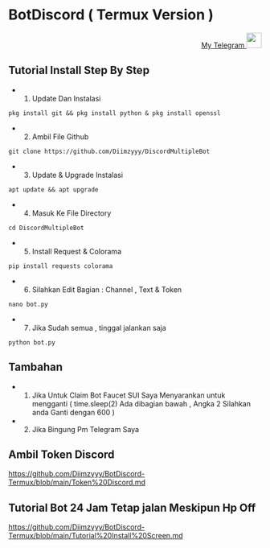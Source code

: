 # BotDiscord ( Termux Version )

<p style="font-size:14px" align="right">
<a href="https://t.me/dimzy_y" target="_blank"> My Telegram <img src="https://user-images.githubusercontent.com/50621007/183283867-56b4d69f-bc6e-4939-b00a-72aa019d1aea.png" width="30"/></a>
</p>

## Tutorial Install Step By Step
- 1. Update Dan Instalasi
```
pkg install git && pkg install python & pkg install openssl
```
- 2. Ambil File Github
```
git clone https://github.com/Diimzyyy/DiscordMultipleBot
```
- 3. Update & Upgrade Instalasi
```
apt update && apt upgrade
```
- 4. Masuk Ke File Directory
```
cd DiscordMultipleBot
```
- 5. Install Request & Colorama
```
pip install requests colorama
```
- 6. Silahkan Edit Bagian : Channel , Text & Token
```
nano bot.py
```
- 7. Jika Sudah semua , tinggal jalankan saja
```
python bot.py
```

## Tambahan 
- 1. Jika Untuk Claim Bot Faucet SUI Saya Menyarankan untuk mengganti ( time.sleep(2) Ada dibagian bawah , Angka 2 Silahkan anda Ganti dengan 600 )
- 2. Jika Bingung Pm Telegram Saya

## Ambil Token Discord
https://github.com/Diimzyyy/BotDiscord-Termux/blob/main/Token%20Discord.md

## Tutorial Bot 24 Jam Tetap jalan Meskipun Hp Off
https://github.com/Diimzyyy/BotDiscord-Termux/blob/main/Tutorial%20Install%20Screen.md

